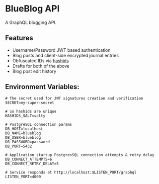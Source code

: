# BlueBlog API
A GraphQL blogging API.

## Features
* Username/Password JWT based authentication
* Blog posts and client-side encrypted journal entries
* Obfuscated IDs via [hashids](https://www.npmjs.com/package/hashids)
* Drafts for both of the above
* Blog post edit history

## Environment Variables:

```
# The secret used for JWT signatures creation and verification
SECRET=my-super-secret

# So hashids are unique
HASHIDS_SALT=salty

# PostgreSQL connection params
DB_HOST=localhost
DB_NAME=blueblog
DB_USER=blueblog
DB_PASSWORD=password
DB_PORT=5432

# Application startup PostgresSQL connection attempts & retry delay
DB_CONNECT_ATTEMPTS=6
DB_CONNECT_RETRY_DELAY=5

# Service responds at http://localhost:$LISTEN_PORT/graphql
LISTEN_PORT=4000
```
